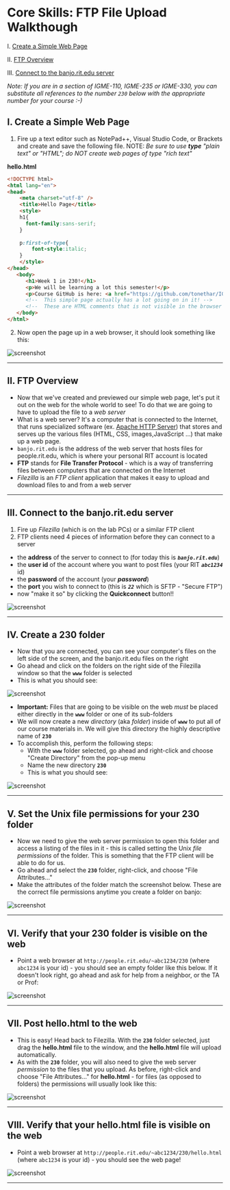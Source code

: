# Core Skills: FTP File Upload Walkthough

 I. [Create a Simple Web Page](#partI)
 
 II. [FTP Overview]((#partII))
 
 III. [Connect to the banjo.rit.edu server]((#partIII))


*Note: If you are in a section of IGME-110, IGME-235 or IGME-330, you can substitute all references to the number `230` below with the appropriate number for your course :-)*

<a id="partI"/>

## I. Create a Simple Web Page

1) Fire up a text editor such as NotePad++, Visual Studio Code, or Brackets and create and save the following file. NOTE: *Be sure to use **type** "plain text" or "HTML"; do NOT create web pages of type "rich text"*

**hello.html**

```html
<!DOCTYPE html>
<html lang="en">
<head>
	<meta charset="utf-8" />
	<title>Hello Page</title>
	<style>
	h1{
	  font-family:sans-serif;
	}
	
	p:first-of-type{
		font-style:italic;
	}
	</style>
</head>
   <body>
      <h1>Week 1 in 230!</h1>
      <p>We will be learning a lot this semester!</p>
      <p>Course GitHub is here: <a href="https://github.com/tonethar/IGME-230-Fall-2019">IGME-230 Fall 2019</a></p>
      <!-- 	This simple page actually has a lot going on in it! -->
      <!-- 	These are HTML comments that is not visible in the browser window -->
   </body>
</html>
```

2) Now open the page up in a web browser, it should look something like this:

![screenshot](_images/hello-page.jpg)

<hr>

<a id="partII"/>

## II. FTP Overview

- Now that we've created and previewed our simple web page, let's put it out on the web for the whole world to see! To do that we are going to have to upload the file to a *web server*
- What is a web server? It's a computer that is connected to the Internet, that runs specialized software (ex. [Apache HTTP Server](https://en.wikipedia.org/wiki/Apache_HTTP_Server)) that stores and serves up the various files (HTML, CSS, images,JavaScript ...) that make up a web page.
- `banjo.rit.edu` is the address of the web server that hosts files for people.rit.edu, which is where your personal RIT account is located 
- **FTP** stands for **File Transfer Protocol** - which is a way of transferring files between computers that are connected on the Internet
- *Filezilla* is an *FTP client* application that makes it easy to upload and download files to and from a web server

<hr>

<a id="partIII"/>

## III. Connect to the banjo.rit.edu server

1. Fire up *Filezilla* (which is on the lab PCs) or a similar FTP client
2. FTP clients need 4 pieces of information before they can connect to a server
- the **address** of the server to connect to (for today this is ***`banjo.rit.edu`***)
- the **user id** of the account where you want to post files (your RIT ***`abc1234`*** id)
- the **password** of the account (your ***password***)
- the **port** you wish to connect to (this is ***`22`*** which is SFTP - "Secure FTP")
- now "make it so" by clicking the **Quickconnect** button!!


![screenshot](_images/FTP-1.jpg)

<hr>

## IV. Create a 230 folder

- Now that you are connected, you can see your computer's files on the left side of the screen, and the banjo.rit.edu files on the right
- Go ahead and click on the folders on the right side of the Filezilla window so that the **`www`** folder is selected
- This is what you should see:

![screenshot](_images/FTP-2.jpg)

- **Important:** Files that are going to be visible on the web *must* be placed either directly in the **`www`** folder or one of its sub-folders
- We will now create a new *directory* (aka *folder*) inside of **`www`** to put all of our course materials in. We will give this directory the highly descriptive name of **`230`**
- To accomplish this, perform the following steps:
  - With the **`www`** folder selected, go ahead and right-click and choose "Create Directory" from the pop-up menu
  - Name the new directory **`230`**
  - This is what you should see:

![screenshot](_images/FTP-6.jpg)

<hr>

## V. Set the Unix file permissions for your 230 folder

- Now we need to give the web server permission to open this folder and access a listing of the files in it - this is called setting the Unix *file permissions* of the folder. This is something that the FTP client will be able to do for us.
- Go ahead and select the **`230`** folder, right-click,  and choose "File Attributes..."
- Make the attributes of the folder match the screenshot below. These are the correct file permissions anytime you create a folder on banjo:

![screenshot](_images/FTP-3.jpg)

<hr>

## VI. Verify that your 230 folder is visible on the web

- Point a web browser at `http://people.rit.edu/~abc1234/230` (where `abc1234` is your id) - you should see an empty folder like this below. If it doesn't look right, go ahead and ask for help from a neighbor, or the TA or Prof:

![screenshot](_images/FTP-4.jpg)
 
<hr>

## VII. Post hello.html to the web

- This is easy! Head back to Filezilla. With the **`230`** folder selected, just drag the **hello.html** file to the window, and the **hello.html** file will upload automatically.
- As with the **`230`** folder, you will also need to give the web server *permission* to the files that you upload. As before, right-click and choose "File Attributes..." for **hello.html** - for files (as opposed to folders) the permissions will usually look like this:

![screenshot](_images/FTP-5.jpg)

<hr>

## VIII. Verify that your hello.html file is visible on the web

- Point a web browser at `http://people.rit.edu/~abc1234/230/hello.html` (where `abc1234` is your id) - you should see the web page!

![screenshot](_images/hello-page.jpg)

<hr>


